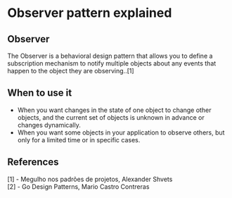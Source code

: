 # Observer pattern explained

## Observer
The Observer is a behavioral design pattern that allows you to define a subscription mechanism to notify multiple objects about any events that happen to the object they are observing..[1]

## When to use it
* When you want changes in the state of one object to change other objects, and the current set of objects is unknown in advance or changes dynamically.
* When you want some objects in your application to observe others, but only for a limited time or in specific cases.

## References
[1] - Megulho nos padrões de projetos, Alexander Shvets  
[2] - Go Design Patterns, Mario Castro Contreras